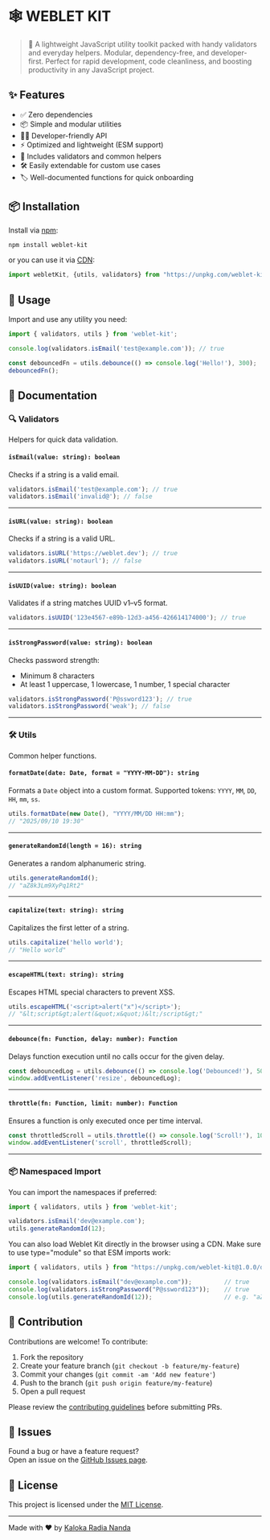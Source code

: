 # 🕸️ WEBLET KIT

> 🧰 A lightweight JavaScript utility toolkit packed with handy validators and everyday helpers.
> Modular, dependency-free, and developer-first.
> Perfect for rapid development, code cleanliness, and boosting productivity in any JavaScript project.

## ✨ Features

- ✅ Zero dependencies
- 📦 Simple and modular utilities
- 🧑‍💻 Developer-friendly API
- ⚡ Optimized and lightweight (ESM support)
- 🔧 Includes validators and common helpers
- 🛠️ Easily extendable for custom use cases
- 🏷️ Well-documented functions for quick onboarding

## 📦 Installation

Install via [npm](https://www.npmjs.com/package/weblet-kit):

```bash
npm install weblet-kit
```

or you can use it via [CDN](https://unpkg.com/weblet-kit):

```js
import webletKit, {utils, validators} from "https://unpkg.com/weblet-kit";
```

## 🚀 Usage

Import and use any utility you need:

```js
import { validators, utils } from 'weblet-kit';

console.log(validators.isEmail('test@example.com')); // true

const debouncedFn = utils.debounce(() => console.log('Hello!'), 300);
debouncedFn();
```

## 📝 Documentation

### 🔍 Validators

Helpers for quick data validation.

#### `isEmail(value: string): boolean`

Checks if a string is a valid email.

```js
validators.isEmail('test@example.com'); // true
validators.isEmail('invalid@'); // false
```

---

#### `isURL(value: string): boolean`

Checks if a string is a valid URL.

```js
validators.isURL('https://weblet.dev'); // true
validators.isURL('notaurl'); // false
```

---

#### `isUUID(value: string): boolean`

Validates if a string matches UUID v1–v5 format.

```js
validators.isUUID('123e4567-e89b-12d3-a456-426614174000'); // true
```

---

#### `isStrongPassword(value: string): boolean`

Checks password strength:

- Minimum 8 characters
- At least 1 uppercase, 1 lowercase, 1 number, 1 special character

```js
validators.isStrongPassword('P@ssword123'); // true
validators.isStrongPassword('weak'); // false
```

---

### 🛠️ Utils

Common helper functions.

#### `formatDate(date: Date, format = "YYYY-MM-DD"): string`

Formats a `Date` object into a custom format.
Supported tokens: `YYYY`, `MM`, `DD`, `HH`, `mm`, `ss`.

```js
utils.formatDate(new Date(), "YYYY/MM/DD HH:mm"); 
// "2025/09/10 19:30"
```

---

#### `generateRandomId(length = 16): string`

Generates a random alphanumeric string.

```js
utils.generateRandomId(); 
// "aZ8k3Lm9XyPq1Rt2"
```

---

#### `capitalize(text: string): string`

Capitalizes the first letter of a string.

```js
utils.capitalize('hello world'); 
// "Hello world"
```

---

#### `escapeHTML(text: string): string`

Escapes HTML special characters to prevent XSS.

```js
utils.escapeHTML('<script>alert("x")</script>');
// "&lt;script&gt;alert(&quot;x&quot;)&lt;/script&gt;"
```

---

#### `debounce(fn: Function, delay: number): Function`

Delays function execution until no calls occur for the given delay.

```js
const debouncedLog = utils.debounce(() => console.log('Debounced!'), 500);
window.addEventListener('resize', debouncedLog);
```

---

#### `throttle(fn: Function, limit: number): Function`

Ensures a function is only executed once per time interval.

```js
const throttledScroll = utils.throttle(() => console.log('Scroll!'), 1000);
window.addEventListener('scroll', throttledScroll);
```

---

### 📦 Namespaced Import

You can import the namespaces if preferred:

```js
import { validators, utils } from 'weblet-kit';

validators.isEmail('dev@example.com');
utils.generateRandomId(12);
```

You can also load Weblet Kit directly in the browser using a CDN.
Make sure to use type="module" so that ESM imports work:

```js
import { validators, utils } from "https://unpkg.com/weblet-kit@1.0.0/dist/weblet-kit.min.mjs";

console.log(validators.isEmail("dev@example.com"));         // true
console.log(validators.isStrongPassword("P@ssword123"));    // true
console.log(utils.generateRandomId(12));                    // e.g. "aZ3kLm9xPqRt"
```

## 🤝 Contribution

Contributions are welcome! To contribute:

1. Fork the repository
2. Create your feature branch (`git checkout -b feature/my-feature`)
3. Commit your changes (`git commit -am 'Add new feature'`)
4. Push to the branch (`git push origin feature/my-feature`)
5. Open a pull request

Please review the [contributing guidelines](CONTRIBUTING.md) before submitting PRs.

## 🐞 Issues

Found a bug or have a feature request?  
Open an issue on the [GitHub Issues page](https://github.com/kalokaradia/weblet-kit/issues).

## 📄 License

This project is licensed under the [MIT License](./LICENSE).

---

Made with ❤️ by [Kaloka Radia Nanda](https://kalokaradiananda.my.id)
